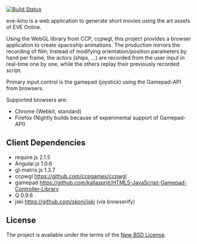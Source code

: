 [![Build Status](https://secure.travis-ci.org/dertseha/eve-kino.png?branch=master)](http://travis-ci.org/dertseha/eve-kino)

eve-kino is a web application to generate short movies using the art assets of EVE Online.

Using the WebGL library from CCP, ccpwgl, this project provides a browser application to create spaceship animations.
The production mirrors the recording of film; Instead of modifying orientation/position parameters by hand per frame, the actors (ships, ...)
are recorded from the user input in real-time one by one, while the others replay their previously recorded script.

Primary input control is the gamepad (joystick) using the Gamepad-API from browsers.

Supported browsers are:
* Chrome (Webkit, standard)
* Firefox (Nightly builds because of experimental support of Gamepad-API)

## Client Dependencies
* require.js 2.1.5
* Angular.js 1.0.6
* gl-matrix.js 1.3.7
* ccpwgl https://github.com/ccpgames/ccpwgl
* gamepad https://github.com/kallaspriit/HTML5-JavaScript-Gamepad-Controller-Library
* Q 0.9.6
* jski https://github.com/skoni/jski (via browserify)

## License

The project is available under the terms of the [New BSD License](LICENSE).
